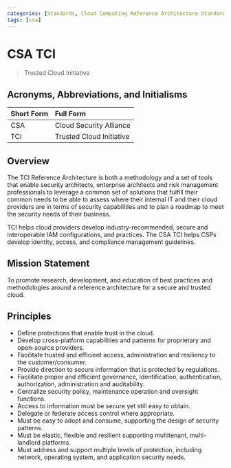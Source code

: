 ```yaml
---
categories: [Standards, Cloud Computing Reference Architecture Standards]
tags: [csa]
---
```


# CSA TCI

> Trusted Cloud Initiative

## Acronyms, Abbreviations, and Initialisms

Short Form | Full Form
:--- | :---
CSA | Cloud Security Alliance
TCI | Trusted Cloud Initiative

## Overview

The TCI Reference Architecture is both a methodology and a set of tools that enable security architects, enterprise architects and risk management professionals to leverage a common set of solutions that fulfill their common needs to be able to assess where their internal IT and their cloud providers are in terms of security capabilities and to plan a roadmap to meet the security needs of their business.

TCI helps cloud providers develop industry-recommended, secure and interoperable IAM configurations, and practices. The CSA TCI helps CSPs develop identity, access, and compliance management guidelines.

## Mission Statement

To promote research, development, and education of best practices and methodologies around a reference architecture for a secure and trusted cloud.

## Principles

- Define protections that enable trust in the cloud.
- Develop cross-platform capabilities and patterns for proprietary and open-source providers.
- Facilitate trusted and efficient access, administration and resiliency to the customer/consumer.
- Provide direction to secure information that is protected by regulations.
- Facilitate proper and efficient governance, identification, authentication, authorization, administration and auditability.
- Centralize security policy, maintenance operation and oversight functions.
- Access to information must be secure yet still easy to obtain.
- Delegate or federate access control where appropriate.
- Must be easy to adopt and consume, supporting the design of security patterns.
- Must be elastic, flexible and resilient supporting multitenant, multi-landlord platforms.
- Must address and support multiple levels of protection, including network, operating system, and application security needs.
